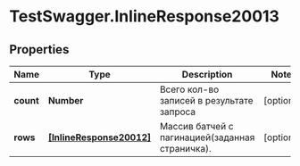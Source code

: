 # TestSwagger.InlineResponse20013

## Properties

Name | Type | Description | Notes
------------ | ------------- | ------------- | -------------
**count** | **Number** | Всего кол-во записей в результате запроса | [optional] 
**rows** | [**[InlineResponse20012]**](InlineResponse20012.md) | Массив батчей c пагинацией(заданная страничка). | [optional] 


